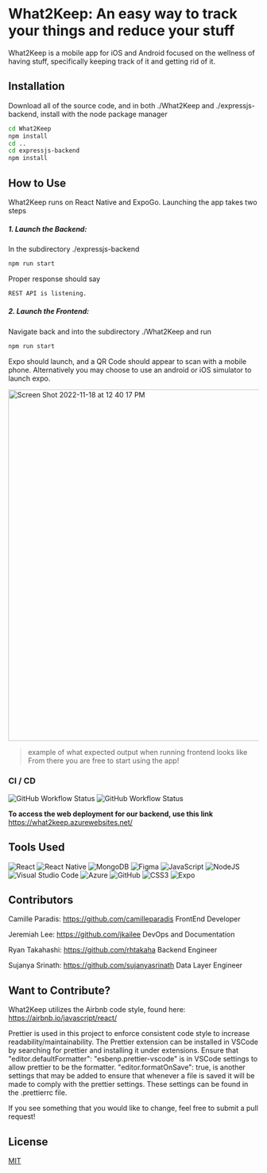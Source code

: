 # What2Keep: An easy way to track your things and reduce your stuff

What2Keep is a mobile app for iOS and Android focused on the wellness of having stuff, specifically keeping track of it and getting rid of it.

## Installation

Download all of the source code, and in both ./What2Keep and ./expressjs-backend, install with the node package manager

```bash
cd What2Keep
npm install
cd ..
cd expressjs-backend
npm install
```

## How to Use

What2Keep runs on React Native and ExpoGo. Launching the app takes two steps
##### 1. Launch the Backend:
In the subdirectory ./expressjs-backend

```bash
npm run start
```

Proper response should say
```bash
REST API is listening.
```

##### 2. Launch the Frontend:
Navigate back and into the subdirectory ./What2Keep and run

```bash
npm run start
```

Expo should launch, and a QR Code should appear to scan with a mobile phone. Alternatively you may choose to use an android or iOS simulator to launch expo.

<img width="706" alt="Screen Shot 2022-11-18 at 12 40 17 PM" src="https://user-images.githubusercontent.com/57431775/202798506-2434cf68-741a-416a-8fce-61788db1f812.png">

> example of what expected output when running frontend looks like
From there you are free to start using the app!

### CI / CD
![GitHub Workflow Status](https://img.shields.io/github/workflow/status/what2keep/what2keep/Frontend%20Checks?label=Frontend%20Checks&style=for-the-badge) ![GitHub Workflow Status](https://img.shields.io/github/workflow/status/what2keep/what2keep/Build%20and%20Deploy%20-%20Backend?label=Bulid%20and%20Deploy%20-%20Backend&style=for-the-badge)

**To access the web deployment for our backend, use this link**
https://what2keep.azurewebsites.net/

## Tools Used
![React](https://img.shields.io/badge/react-%2320232a.svg?style=for-the-badge&logo=react&logoColor=%2361DAFB)
![React Native](https://img.shields.io/badge/react_native-%2320232a.svg?style=for-the-badge&logo=react&logoColor=%2361DAFB)
![MongoDB](https://img.shields.io/badge/MongoDB-%234ea94b.svg?style=for-the-badge&logo=mongodb&logoColor=white)
![Figma](https://img.shields.io/badge/figma-%23F24E1E.svg?style=for-the-badge&logo=figma&logoColor=white)
![JavaScript](https://img.shields.io/badge/javascript-%23323330.svg?style=for-the-badge&logo=javascript&logoColor=%23F7DF1E)
![NodeJS](https://img.shields.io/badge/node.js-6DA55F?style=for-the-badge&logo=node.js&logoColor=white)
![Visual Studio Code](https://img.shields.io/badge/Visual%20Studio%20Code-0078d7.svg?style=for-the-badge&logo=visual-studio-code&logoColor=white)
![Azure](https://img.shields.io/badge/azure-%230072C6.svg?style=for-the-badge&logo=microsoftazure&logoColor=white)
![GitHub](https://img.shields.io/badge/github-%23121011.svg?style=for-the-badge&logo=github&logoColor=white)
![CSS3](https://img.shields.io/badge/css3-%231572B6.svg?style=for-the-badge&logo=css3&logoColor=white)
![Expo](https://img.shields.io/badge/expo-1C1E24?style=for-the-badge&logo=expo&logoColor=#D04A37)



## Contributors
Camille Paradis: https://github.com/camilleparadis FrontEnd Developer

Jeremiah Lee: https://github.com/jkailee DevOps and Documentation

Ryan Takahashi: https://github.com/rhtakaha Backend Engineer

Sujanya Srinath: https://github.com/sujanyasrinath Data Layer Engineer

## Want to Contribute?
What2Keep utilizes the Airbnb code style, found here: https://airbnb.io/javascript/react/

Prettier is used in this project to enforce consistent code style to increase readability/maintainability.
The Prettier extension can be installed in VSCode by searching for prettier and installing it under extensions.
Ensure that "editor.defaultFormatter": "esbenp.prettier-vscode" is in VSCode settings to allow prettier to be the formatter.
"editor.formatOnSave": true, is another settings that may be added to ensure that whenever a file is saved it will be made to comply with the prettier settings. These settings can be found in the .prettierrc file.

If you see something that you would like to change, feel free to submit a pull request!

## License

[MIT](https://choosealicense.com/licenses/mit/)
